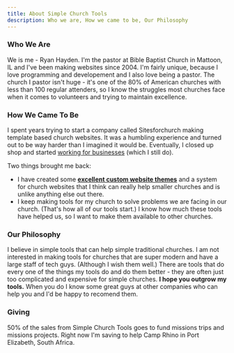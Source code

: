 ```yaml
---
title: About Simple Church Tools
description: Who we are, How we came to be, Our Philosophy
---
```


### Who We Are

We is me - Ryan Hayden.  I'm the pastor at Bible Baptist Church in Mattoon, IL and I've been making websites since 2004.  I'm fairly unique, because I love programming and developement and I also love being a pastor.  The church I pastor isn't huge - it's one of the 80% of American churches with less than 100 regular attenders, so I know the struggles most churches face when it comes to volunteers and trying to maintain excellence.

### How We Came To Be

I spent years trying to start a company called Sitesforchurch making template based church websites.  It was a humbling experience and turned out to be way harder than I imagined it would be.  Eventually, I closed up shop and started [working for businesses](http://rowandtable.com) (which I still do).  

Two things brought me back:

* I have created some **[excellent custom website themes](http://sites.simplechurchtools.com)** and a system for church websites that I think can really help smaller churches and is unlike anything else out there.
* I keep making tools for my church to solve problems we are facing in our church.  (That's how all of our tools start.)  I know how much these tools have helped us, so I want to make them available to other churches.  

### Our Philosophy

I believe in simple tools that can help simple traditional churches.  I am not interested in making tools for churches that are super modern and have a large staff of tech guys.  (Although I wish them well.)  There are tools that do every one of the things my tools do and do them better - they are often just too complicated and expensive for simple churches.  **I hope you outgrow my tools.** When you do I know some great guys at other companies who can help you and I'd be happy to recomend them.

### Giving

50% of the sales from Simple Church Tools goes to fund missions trips and missions projects.  Right now I'm saving to help Camp Rhino in Port Elizabeth, South Africa. 

